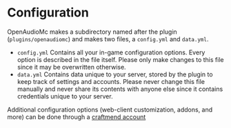 [//]: # (TITLE:Configuration)
[//]: # (DESCRIPTION:Using the various configuration files)
[//]: # (TAGS:installation,config,data,yml)

# Configuration
OpenAudioMc makes a subdirectory named after the plugin (`plugins/openaudiomc`) and makes two files, a `config.yml` and `data.yml`.

- `config.yml` Contains all your in-game configuration options. Every option is described in the file itself. Please only make changes to this file since it may be overwritten otherwise.
- `data.yml` Contains data unique to your server, stored by the plugin to keep track of settings and accounts. Please never change this file manually and never share its contents with anyone else since it contains credentials unique to your server.

Additional configuration options (web-client customization, addons, and more) can be done through a [craftmend account](account.md)